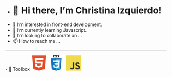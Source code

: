 - <h1>👋 Hi there, I’m Christina Izquierdo!</h1>
- 👀 I’m interested in front-end development.
- 🌱 I’m currently learning Javascript.
- 💞️ I’m looking to collaborate on ...
- 📫 How to reach me ...
<hr/>
- 🧰	Toolbox
<img src="https://github.com/devicons/devicon/blob/master/icons/html5/html5-plain.svg" alt="HTML 5 logo" width=50px height=50px/> 
<img src="https://github.com/devicons/devicon/blob/master/icons/css3/css3-original-wordmark.svg" alt="CSS3 logo" width=50px height=50px/>
<img src="https://github.com/devicons/devicon/blob/master/icons/javascript/javascript-original.svg" alt="JavaScript logo" width=50px height=50px/>

<!---
christina-izquierdo/christina-izquierdo is a ✨ special ✨ repository because its `README.md` (this file) appears on your GitHub profile.
You can click the Preview link to take a look at your changes.
--->

